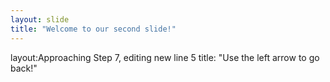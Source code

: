 ```yaml
---
layout: slide
title: "Welcome to our second slide!"
---
```

layout:Approaching Step 7, editing new line 5
title: "Use the left arrow to go back!"
